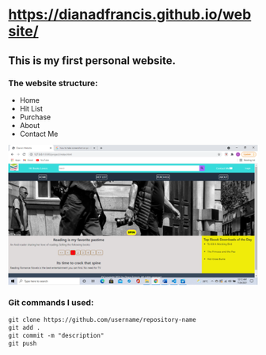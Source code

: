 # https://dianadfrancis.github.io/website/
## This is my first personal website.
### The website structure:
- Home
- Hit List
- Purchase
- About
- Contact Me


<p align="center">
  <img src="images/website_preview.png" alt="website-preview">
</p>

### Git commands I used:
```
git clone https://github.com/username/repository-name
git add .
git commit -m "description"
git push
```
